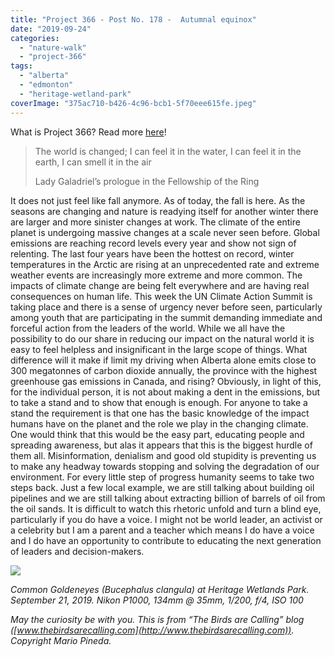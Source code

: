 ```yaml
---
title: "Project 366 - Post No. 178 -  Autumnal equinox"
date: "2019-09-24"
categories: 
  - "nature-walk"
  - "project-366"
tags: 
  - "alberta"
  - "edmonton"
  - "heritage-wetland-park"
coverImage: "375ac710-b426-4c96-bcb1-5f70eee615fe.jpeg"
---
```


What is Project 366? Read more [here](https://thebirdsarecalling.com/2019/03/29/project-366/)!

> The world is changed; I can feel it in the water, I can feel it in the earth, I can smell it in the air
> 
> Lady Galadriel’s prologue in the Fellowship of the Ring

It does not just feel like fall anymore. As of today, the fall is here. As the seasons are changing and nature is readying itself for another winter there are larger and more sinister changes at work. The climate of the entire planet is undergoing massive changes at a scale never seen before. Global emissions are reaching record levels every year and show not sign of relenting. The last four years have been the hottest on record, winter temperatures in the Arctic are rising at an unprecedented rate and extreme weather events are increasingly more extreme and more common. The impacts of climate change are being felt everywhere and are having real consequences on human life. This week the UN Climate Action Summit is taking place and there is a sense of urgency never before seen, particularly among youth that are participating in the summit demanding immediate and forceful action from the leaders of the world. While we all have the possibility to do our share in reducing our impact on the natural world it is easy to feel helpless and insignificant in the large scope of things. What difference will it make if limit my driving when Alberta alone emits close to 300 megatonnes of carbon dioxide annually, the province with the highest greenhouse gas emissions in Canada, and rising? Obviously, in light of this, for the individual person, it is not about making a dent in the emissions, but to take a stand and to show that enough is enough. For anyone to take a stand the requirement is that one has the basic knowledge of the impact humans have on the planet and the role we play in the changing climate. One would think that this would be the easy part, educating people and spreading awareness, but alas it appears that this is the biggest hurdle of them all. Misinformation, denialism and good old stupidity is preventing us to make any headway towards stopping and solving the degradation of our environment. For every little step of progress humanity seems to take two steps back. Just a few local example, we are still talking about building oil pipelines and we are still talking about extracting billion of barrels of oil from the oil sands. It is difficult to watch this rhetoric unfold and turn a blind eye, particularly if you do have a voice. I might not be world leader, an activist or a celebrity but I am a parent and a teacher which means I do have a voice and I do have an opportunity to contribute to educating the next generation of leaders and decision-makers.

![](https://thebirdsarecallingandimustgo.files.wordpress.com/2019/09/375ac710-b426-4c96-bcb1-5f70eee615fe.jpeg?w=1024)

_Common Goldeneyes (Bucephalus clangula) at Heritage Wetlands Park. September 21, 2019. Nikon P1000, 134mm @ 35mm, 1/200, f/4, ISO 100_

_May the curiosity be with you. This is from “The Birds are Calling” blog ([www.thebirdsarecalling.com](http://www.thebirdsarecalling.com)). Copyright Mario Pineda._
